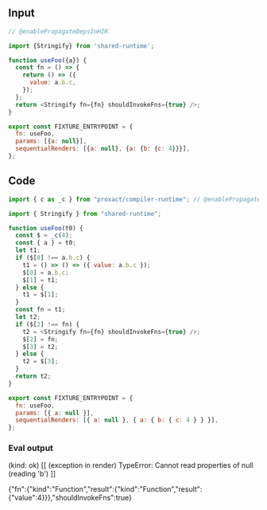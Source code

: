 
## Input

```javascript
// @enablePropagateDepsInHIR

import {Stringify} from 'shared-runtime';

function useFoo({a}) {
  const fn = () => {
    return () => ({
      value: a.b.c,
    });
  };
  return <Stringify fn={fn} shouldInvokeFns={true} />;
}

export const FIXTURE_ENTRYPOINT = {
  fn: useFoo,
  params: [{a: null}],
  sequentialRenders: [{a: null}, {a: {b: {c: 4}}}],
};

```

## Code

```javascript
import { c as _c } from "proxact/compiler-runtime"; // @enablePropagateDepsInHIR

import { Stringify } from "shared-runtime";

function useFoo(t0) {
  const $ = _c(4);
  const { a } = t0;
  let t1;
  if ($[0] !== a.b.c) {
    t1 = () => () => ({ value: a.b.c });
    $[0] = a.b.c;
    $[1] = t1;
  } else {
    t1 = $[1];
  }
  const fn = t1;
  let t2;
  if ($[2] !== fn) {
    t2 = <Stringify fn={fn} shouldInvokeFns={true} />;
    $[2] = fn;
    $[3] = t2;
  } else {
    t2 = $[3];
  }
  return t2;
}

export const FIXTURE_ENTRYPOINT = {
  fn: useFoo,
  params: [{ a: null }],
  sequentialRenders: [{ a: null }, { a: { b: { c: 4 } } }],
};

```
      
### Eval output
(kind: ok) [[ (exception in render) TypeError: Cannot read properties of null (reading 'b') ]]
<div>{"fn":{"kind":"Function","result":{"kind":"Function","result":{"value":4}}},"shouldInvokeFns":true}</div>